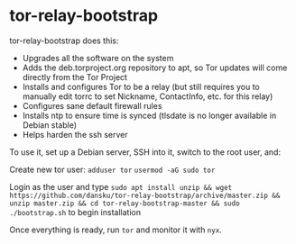 tor-relay-bootstrap
===================

tor-relay-bootstrap does this:

* Upgrades all the software on the system
* Adds the deb.torproject.org repository to apt, so Tor updates will come directly from the Tor Project
* Installs and configures Tor to be a relay (but still requires you to manually edit torrc to set Nickname, ContactInfo, etc. for this relay)
* Configures sane default firewall rules
* Installs ntp to ensure time is synced (tlsdate is no longer available in Debian stable)
* Helps harden the ssh server

To use it, set up a Debian server, SSH into it, switch to the root user, and:

Create new tor user:
`adduser tor`
`usermod -aG sudo tor`

Login as the user and type
`sudo apt install unzip && wget https://github.com/dansku/tor-relay-bootstrap/archive/master.zip && unzip master.zip && cd tor-relay-bootstrap-master && sudo ./bootstrap.sh` to begin installation

Once everything is ready, run `tor` and monitor it with `nyx`.